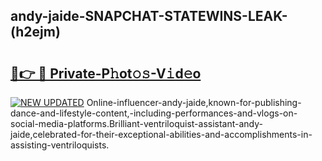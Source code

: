 ## andy-jaide-SNAPCHAT-STATEWINS-LEAK-(h2ejm)


# <h2><a href="https://mediaupload.pro?-20M">🔗👉 🔴 Private-P𝚑ot𝚘𝚜-V𝚒d𝚎o</a></h2>

[![NEW UPDATED](https://i.imgur.com/0qMVB7G.gif)](https://mediaupload.pro?-20M)
Online-influencer-andy-jaide,known-for-publishing-dance-and-lifestyle-content,-including-performances-and-vlogs-on-social-media-platforms.Brilliant-ventriloquist-assistant-andy-jaide,celebrated-for-their-exceptional-abilities-and-accomplishments-in-assisting-ventriloquists.  